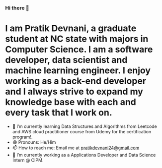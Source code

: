 ### Hi there 👋
# I am Pratik Devnani,  a graduate student at NC state with majors in Computer Science. I am a software developer, data scientist and machine learning engineer. I enjoy working as a back-end developer and I always strive to expand my knowledge base with each and every task that I work on.

- 🌱 I’m currently learning Data Structures and Algorithms from Leetcode and AWS cloud practitioner course from Udemy for the certification program!.
- 😄 Pronouns: He/Him
- 📫 How to reach me: Email me at pratikdevnani24@gmail.com
- 🔭 I’m currently working as a Applications Developer and Data Science Intern @ CIPM.
<!--
**pratikdevnani/pratikdevnani** is a ✨ _special_ ✨ repository because its `README.md` (this file) appears on your GitHub profile.

Here are some ideas to get you started:

- 🔭 I’m currently working on ...
- 🌱 I’m currently learning ...
- 👯 I’m looking to collaborate on ...
- 🤔 I’m looking for help with ...
- 💬 Ask me about ...
- 📫 How to reach me: ...
- 😄 Pronouns: ...
- ⚡ Fun fact: ...
-->
